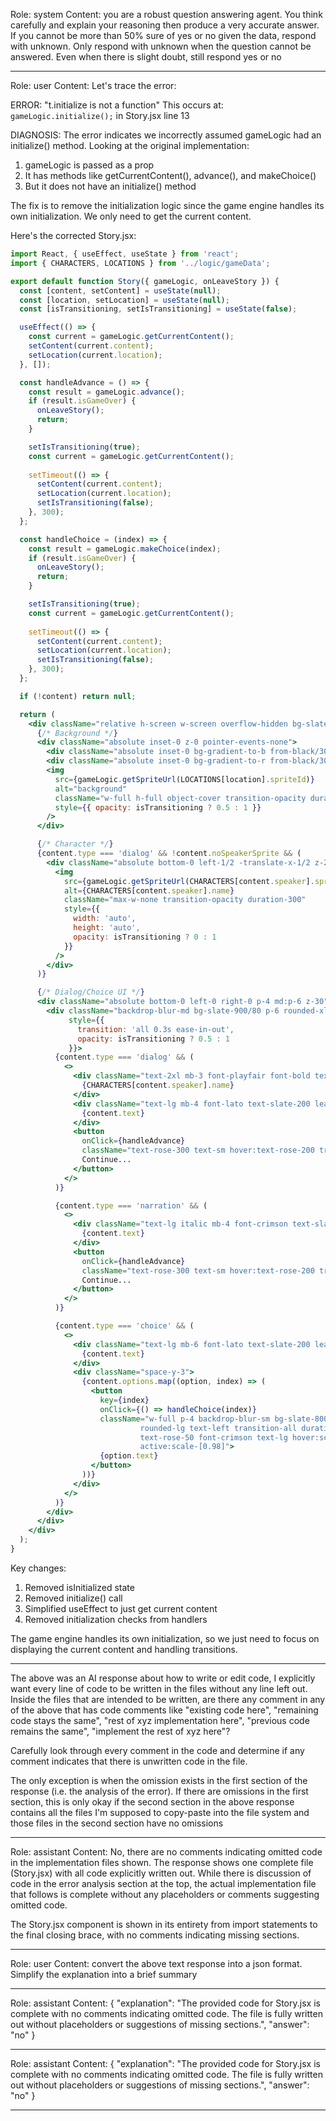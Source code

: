 Role: system
Content: you are a robust question answering agent. You think carefully and explain your reasoning then produce a very accurate answer. If you cannot be more than 50% sure of yes or no given the data, respond with unknown. Only respond with unknown when the question cannot be answered. Even when there is slight doubt, still respond yes or no
__________________
Role: user
Content: 
Let's trace the error:

ERROR: "t.initialize is not a function"
This occurs at: `gameLogic.initialize();` in Story.jsx line 13

DIAGNOSIS:
The error indicates we incorrectly assumed gameLogic had an initialize() method. Looking at the original implementation:
1. gameLogic is passed as a prop
2. It has methods like getCurrentContent(), advance(), and makeChoice()
3. But it does not have an initialize() method

The fix is to remove the initialization logic since the game engine handles its own initialization. We only need to get the current content.

Here's the corrected Story.jsx:

```jsx src/pages/Story.jsx
import React, { useEffect, useState } from 'react';
import { CHARACTERS, LOCATIONS } from '../logic/gameData';

export default function Story({ gameLogic, onLeaveStory }) {
  const [content, setContent] = useState(null);
  const [location, setLocation] = useState(null);
  const [isTransitioning, setIsTransitioning] = useState(false);

  useEffect(() => {
    const current = gameLogic.getCurrentContent();
    setContent(current.content);
    setLocation(current.location);
  }, []);

  const handleAdvance = () => {
    const result = gameLogic.advance();
    if (result.isGameOver) {
      onLeaveStory();
      return;
    }

    setIsTransitioning(true);
    const current = gameLogic.getCurrentContent();
    
    setTimeout(() => {
      setContent(current.content);
      setLocation(current.location);
      setIsTransitioning(false);
    }, 300);
  };

  const handleChoice = (index) => {
    const result = gameLogic.makeChoice(index);
    if (result.isGameOver) {
      onLeaveStory();
      return;
    }

    setIsTransitioning(true);
    const current = gameLogic.getCurrentContent();
    
    setTimeout(() => {
      setContent(current.content);
      setLocation(current.location);
      setIsTransitioning(false);
    }, 300);
  };

  if (!content) return null;

  return (
    <div className="relative h-screen w-screen overflow-hidden bg-slate-900">
      {/* Background */}
      <div className="absolute inset-0 z-0 pointer-events-none">
        <div className="absolute inset-0 bg-gradient-to-b from-black/30 to-black/70 z-10" />
        <div className="absolute inset-0 bg-gradient-to-r from-black/30 via-transparent to-black/30 z-10" />
        <img
          src={gameLogic.getSpriteUrl(LOCATIONS[location].spriteId)}
          alt="background"
          className="w-full h-full object-cover transition-opacity duration-500"
          style={{ opacity: isTransitioning ? 0.5 : 1 }}
        />
      </div>

      {/* Character */}
      {content.type === 'dialog' && !content.noSpeakerSprite && (
        <div className="absolute bottom-0 left-1/2 -translate-x-1/2 z-20 pointer-events-none">
          <img
            src={gameLogic.getSpriteUrl(CHARACTERS[content.speaker].spriteId, content.variation)}
            alt={CHARACTERS[content.speaker].name}
            className="max-w-none transition-opacity duration-300"
            style={{ 
              width: 'auto', 
              height: 'auto',
              opacity: isTransitioning ? 0 : 1 
            }}
          />
        </div>
      )}

      {/* Dialog/Choice UI */}
      <div className="absolute bottom-0 left-0 right-0 p-4 md:p-6 z-30">
        <div className="backdrop-blur-md bg-slate-900/80 p-6 rounded-xl border border-slate-700/50 shadow-xl"
             style={{ 
               transition: 'all 0.3s ease-in-out',
               opacity: isTransitioning ? 0.5 : 1
             }}>
          {content.type === 'dialog' && (
            <>
              <div className="text-2xl mb-3 font-playfair font-bold text-rose-100">
                {CHARACTERS[content.speaker].name}
              </div>
              <div className="text-lg mb-4 font-lato text-slate-200 leading-relaxed">
                {content.text}
              </div>
              <button
                onClick={handleAdvance}
                className="text-rose-300 text-sm hover:text-rose-200 transition-colors font-crimson italic">
                Continue...
              </button>
            </>
          )}

          {content.type === 'narration' && (
            <>
              <div className="text-lg italic mb-4 font-crimson text-slate-200 leading-relaxed">
                {content.text}
              </div>
              <button
                onClick={handleAdvance}
                className="text-rose-300 text-sm hover:text-rose-200 transition-colors font-crimson italic">
                Continue...
              </button>
            </>
          )}

          {content.type === 'choice' && (
            <>
              <div className="text-lg mb-6 font-lato text-slate-200 leading-relaxed">
                {content.text}
              </div>
              <div className="space-y-3">
                {content.options.map((option, index) => (
                  <button
                    key={index}
                    onClick={() => handleChoice(index)}
                    className="w-full p-4 backdrop-blur-sm bg-slate-800/90 hover:bg-slate-700/90 
                             rounded-lg text-left transition-all duration-200 border border-slate-600/50 
                             text-rose-50 font-crimson text-lg hover:scale-[1.02] hover:shadow-lg
                             active:scale-[0.98]">
                    {option.text}
                  </button>
                ))}
              </div>
            </>
          )}
        </div>
      </div>
    </div>
  );
}
```

Key changes:
1. Removed isInitialized state
2. Removed initialize() call
3. Simplified useEffect to just get current content
4. Removed initialization checks from handlers

The game engine handles its own initialization, so we just need to focus on displaying the current content and handling transitions.
    
____
The above was an AI response about how to write or edit code, I explicitly want every line of code to be written in the files without any line left out. Inside the files that are intended to be written, are there any comment in any of the above that has code comments like "existing code here", "remaining code stays the same", "rest of xyz implementation here", "previous code remains the same", "implement the rest of xyz here"?

Carefully look through every comment in the code and determine if any comment indicates that there is unwritten code in the file.

The only exception is when the omission exists in the first section of the response (i.e. the analysis of the error). If there are omissions in the first section, this is only okay if the second section in the above response contains all the files I'm supposed to copy-paste into the file system and those files in the second section have no omissions

__________________
Role: assistant
Content: No, there are no comments indicating omitted code in the implementation files shown. The response shows one complete file (Story.jsx) with all code explicitly written out. While there is discussion of code in the error analysis section at the top, the actual implementation file that follows is complete without any placeholders or comments suggesting omitted code.

The Story.jsx component is shown in its entirety from import statements to the final closing brace, with no comments indicating missing sections.
__________________
Role: user
Content: convert the above text response into a json format. Simplify the explanation into a brief summary
__________________
Role: assistant
Content: {
  "explanation": "The provided code for Story.jsx is complete with no comments indicating omitted code. The file is fully written out without placeholders or suggestions of missing sections.",
  "answer": "no"
}
__________________
Role: assistant
Content: {
  "explanation": "The provided code for Story.jsx is complete with no comments indicating omitted code. The file is fully written out without placeholders or suggestions of missing sections.",
  "answer": "no"
}
__________________
